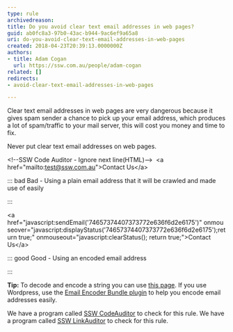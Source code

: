 ```yaml
---
type: rule
archivedreason: 
title: Do you avoid clear text email addresses in web pages?
guid: ab0fc8a3-97b0-43ac-b944-9ac6ef9a65a8
uri: do-you-avoid-clear-text-email-addresses-in-web-pages
created: 2018-04-23T20:39:13.0000000Z
authors:
- title: Adam Cogan
  url: https://ssw.com.au/people/adam-cogan
related: []
redirects:
- avoid-clear-text-email-addresses-in-web-pages

---
```


Clear text email addresses in web pages are very dangerous because it gives spam sender a chance to pick up your email address, which produces a lot of spam/traffic to your mail server, this will cost you money and time to fix.

Never put clear text email addresses on web pages.

<!--endintro-->

&lt;!--SSW Code Auditor - Ignore next line(HTML)--&gt; 
&lt;a href="mailto:test@ssw.com.au"&gt;Contact Us&lt;/a&gt;


::: bad
Bad - Using a plain email address that it will be crawled and made use of easily

:::


&lt;a href="javascript:sendEmail('74657374407373772e636f6d2e6175')" onmouseover="javascript:displayStatus('74657374407373772e636f6d2e6175');return true;" onmouseout="javascript:clearStatus(); return true;"&gt;Contact Us&lt;/a&gt;


::: good
Good - Using an encoded email address

:::


**Tip:** To decode and encode a string you can use     [this page](http&#58;//www.ssw.com.au/ssw/Encode.htm). If you use Wordpress, use the [Email Encoder Bundle plugin](http&#58;//wordpress.org/extend/plugins/email-encoder-bundle) to help you encode email addresses easily.

We have a program called [SSW CodeAuditor](https&#58;//www.ssw.com.au/ssw/CodeAuditor/) to check for this rule.
We have a program called [SSW LinkAuditor](https&#58;//sswlinkauditor.com/) to check for this rule.
